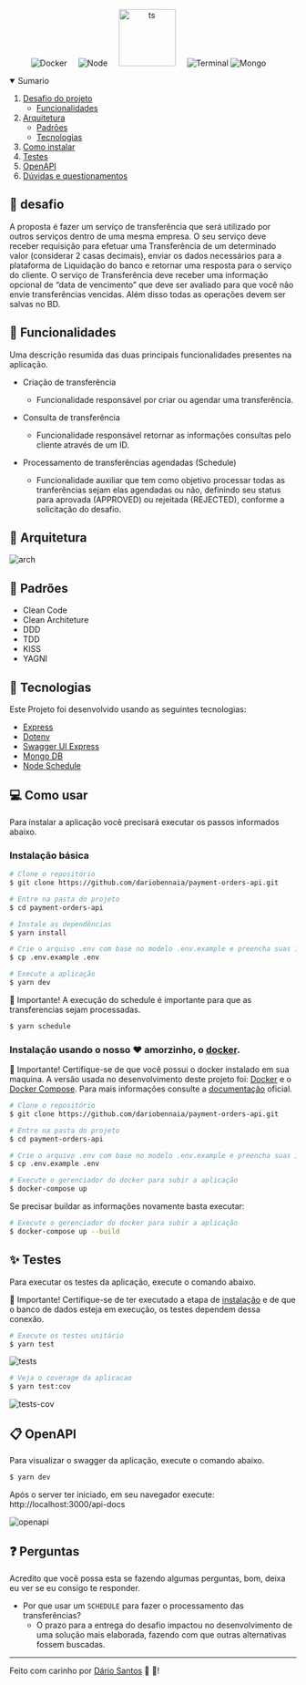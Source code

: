 <p align="center">
  <img src=".github/images/docker.svg" alt="Docker" />&nbsp;&nbsp;&nbsp;&nbsp;
  <img src=".github/images/node.svg" alt="Node" />&nbsp;&nbsp;&nbsp;&nbsp;
  <img src=".github/images/typescript.svg" height="100px" alt="ts" />&nbsp;&nbsp;&nbsp;&nbsp;
  <img src=".github/images/terminal.svg" alt="Terminal" />
  <img src=".github/images/mongo.svg" alt="Mongo" />&nbsp;&nbsp;&nbsp;&nbsp;
</a>

<details open="open">
  <summary>Sumario</summary>
  <ol>
    <li>
      <a href="#rocket-desafio">Desafio do projeto</a>
      <ul>
        <li><a href="#pushpin-funcionalidades">Funcionalidades</a></li>
      </ul>
    </li>
    <li>
      <a href="#triangularruler-arquitetura">Arquitetura</a>
      <ul>
        <li><a href="#book-padrões">Padrões</a></li>
        <li><a href="#hammer-tecnologias">Tecnologias</a></li>
      </ul>
    </li>
    <li>
      <a href="#computer-como-usar">Como instalar</a>
    </li>
    <li>
      <a href="#sparkles-testes">Testes</a>
    </li>
    <li>
      <a href="#clipboard-openapi">OpenAPI</a>
    </li>
    <li>
      <a href="#question-perguntas">Dúvidas e questionamentos</a>
    </li>
  </ol>
</details>

## :rocket: desafio

A proposta é fazer um serviço de transferência que será utilizado por outros serviços dentro de uma
mesma empresa. O seu serviço deve receber requisição para efetuar uma Transferência de um
determinado valor (considerar 2 casas decimais), enviar os dados necessários para a plataforma de
Liquidação do banco e retornar uma resposta para o serviço do cliente.
O serviço de Transferência deve receber uma informação opcional de “data de vencimento” que deve
ser avaliado para que você não envie transferências vencidas. Além disso todas as operações devem ser
salvas no BD.

## :pushpin: Funcionalidades

Uma descrição resumida das duas principais funcionalidades presentes na aplicação.

- Criação de transferência

  - Funcionalidade responsável por criar ou agendar uma transferência.

- Consulta de transferência

  - Funcionalidade responsável retornar as informações consultas pelo cliente através de um ID.

- Processamento de transferências agendadas (Schedule)

  - Funcionalidade auxiliar que tem como objetivo processar todas as tranferências sejam elas agendadas ou não, definindo seu status para aprovada (APPROVED) ou rejeitada (REJECTED), conforme a solicitação do desafio.

## :triangular_ruler: Arquitetura

<img src=".github/images/arch.jpeg" alt="arch" />

## :book: Padrões

- Clean Code
- Clean Architeture
- DDD
- TDD
- KISS
- YAGNI

## :hammer: Tecnologias

Este Projeto foi desenvolvido usando as seguintes tecnologias:

- [Express](https://github.com/expressjs/express)
- [Dotenv](https://www.npmjs.com/package/dotenv)
- [Swagger UI Express](https://www.npmjs.com/package/dotenv)
- [Mongo DB](https://www.npmjs.com/package/dotenv)
- [Node Schedule](https://www.npmjs.com/package/dotenv)

## :computer: Como usar

Para instalar a aplicação você precisará executar os passos informados abaixo.

### Instalação básica

```bash
# Clone o repositório
$ git clone https://github.com/dariobennaia/payment-orders-api.git

# Entre na pasta do projeto
$ cd payment-orders-api

# Instale as dependências
$ yarn install

# Crie o arquivo .env com base no modelo .env.example e preencha suas informações corretamente.
$ cp .env.example .env

# Execute a aplicação
$ yarn dev
```

:rotating_light: Importante! A execução do schedule é importante para que as transferencias sejam processadas.

```bash
$ yarn schedule
```

### Instalação usando o nosso :heart: amorzinho, o [docker](https://www.docker.com/).

:rotating_light: Importante! Certifique-se de que você possui o docker instalado em sua maquina. A versão usada no desenvolvimento deste projeto foi: [Docker](https://docs.docker.com/engine/release-notes/) e o [Docker Compose](https://docs.docker.com/compose/release-notes/). Para mais informações consulte a [documentação](https://www.docker.com/) oficial.

```bash
# Clone o repositório
$ git clone https://github.com/dariobennaia/payment-orders-api.git

# Entre na pasta do projeto
$ cd payment-orders-api

# Crie o arquivo .env com base no modelo .env.example e preencha suas informações corretamente.
$ cp .env.example .env

# Execute o gerenciador do docker para subir a aplicação
$ docker-compose up
```

Se precisar buildar as informações novamente basta executar:

```bash
# Execute o gerenciador do docker para subir a aplicação
$ docker-compose up --build
```

## :sparkles: Testes

Para executar os testes da aplicação, execute o comando abaixo.

:rotating_light: Importante! Certifique-se de ter executado a etapa de [instalação](#computer-como-usar) e de que o banco de dados esteja em execução, os testes dependem dessa conexão.

```bash
# Execute os testes unitário
$ yarn test
```

<img src=".github/images/tests.png" alt="tests" />

```bash
# Veja o coverage da aplicacao
$ yarn test:cov
```

<img src=".github/images/test-cov.png" alt="tests-cov" />

## :clipboard: OpenAPI

Para visualizar o swagger da aplicação, execute o comando abaixo.

```bash
$ yarn dev
```

Após o server ter iniciado, em seu navegador execute: http://localhost:3000/api-docs

<img src=".github/images/openapi.png" alt="openapi" />

## :question: Perguntas

Acredito que você possa esta se fazendo algumas perguntas, bom, deixa eu ver se eu consigo te responder.

- Por que usar um `SCHEDULE` para fazer o processamento das transferências?
  - O prazo para a entrega do desafio impactou no desenvolvimento de uma solução mais elaborada, fazendo com que outras alternativas fossem buscadas.

---

Feito com carinho por [Dário Santos](https://www.linkedin.com/in/dario-bennaia/) :purple_heart: :rocket:!
